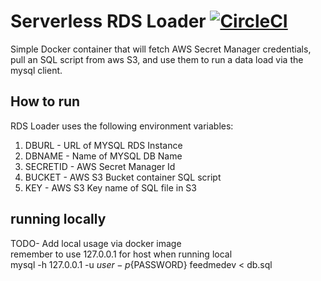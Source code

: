 # Serverless RDS Loader [![CircleCI](https://circleci.com/gh/larse514/serverless-rds-loader.svg?style=svg)](https://circleci.com/gh/larse514/serverless-rds-loader) 

Simple Docker container that will fetch AWS Secret Manager credentials, pull an SQL script from aws S3, and use them to run a data load via the mysql client.

## How to run
RDS Loader uses the following environment variables:
1. DBURL - URL of MYSQL RDS Instance
2. DBNAME - Name of MYSQL DB Name
3. SECRETID - AWS Secret Manager Id
4. BUCKET - AWS S3 Bucket container SQL script
5. KEY - AWS S3 Key name of SQL file in S3 


## running locally
TODO- Add local usage via docker image </br>
remember to use 127.0.0.1 for host when running local </br>
mysql -h 127.0.0.1 -u ${user} -p${PASSWORD} feedmedev < db.sql